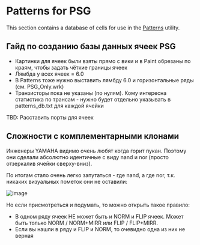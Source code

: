 # Patterns for PSG

This section contains a database of cells for use in the [Patterns](https://github.com/emu-russia/Patterns) utility.

## Гайд по созданию базы данных ячеек PSG

- Картинки для ячеек были взяты прямо с вики и в Paint обрезаны по краям, чтобы задать чёткие границы ячеек
- Лямбда у всех ячеек = 6.0
- В Patterns тоже нужно выставить лямбду 6.0 и горизонтальные ряды (см. PSG_Only.wrk)
- Транзисторы пока не указаны (по нулям). Кому интересна статистика по трансам - нужно будет отдельно указывать в patterns_db.txt для каждой ячейки

TBD: Расставить порты для ячеек

## Сложности с комплементарными клонами

Инженеры YAMAHA видимо очень любят когда горит пукан. Поэтому они сделали абсолютно идентичные с виду nand и nor (просто отзеркалив ячейки сверху-вниз).

По итогам стало очень легко запутаться - где nand, а где nor, т.к. никаких визуальных пометок они не оставили:

![image](https://user-images.githubusercontent.com/5828819/183283453-cbb36bbc-ed5c-4826-ab9e-c60ed83dd71c.png)

Но если присмотреться и подумать, то можно открыть такое правило:
- В одном ряду ячеек НЕ может быть и NORM и FLIP ячеек. Может быть только NORM / NORM+MIRR или FLIP / FLIP+MIRR.
- Если вы нашли в ряду и FLIP и NORM, то очевидно одна из них не верная
